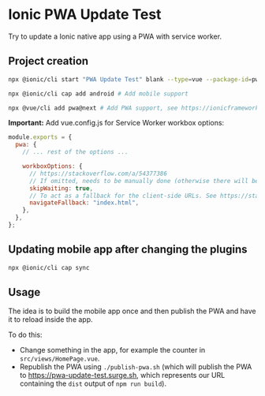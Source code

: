 # Ionic PWA Update Test

Try to update a Ionic native app using a PWA with service worker.

## Project creation

```sh
npx @ionic/cli start "PWA Update Test" blank --type=vue --package-id=pwa.update.test --project-id=pwa-update-test

npx @ionic/cli cap add android # Add mobile support

npx @vue/cli add pwa@next # Add PWA support, see https://ionicframework.com/docs/vue/pwa
```

**Important:** Add vue.config.js for Service Worker workbox options:

```js
module.exports = {
  pwa: {
    // ... rest of the options ...

    workboxOptions: {
      // https://stackoverflow.com/a/54377386
      // If omitted, needs to be manually done (otherwise there will be an infinite refresh loop)
      skipWaiting: true,
      // To act as a fallback for the client-side URLs. See https://stackoverflow.com/a/59389816.
      navigateFallback: "index.html",
    },
  },
};
```

## Updating mobile app after changing the plugins

```sh
npx @ionic/cli cap sync
```

## Usage

The idea is to build the mobile app once and then publish the PWA and have it to reload inside the app.

To do this:

- Change something in the app, for example the counter in `src/views/HomePage.vue`.
- Republish the PWA using `./publish-pwa.sh` (which will publish the PWA to <https://pwa-update-test.surge.sh>, which represents our URL containing the `dist` output of `npm run build`).
